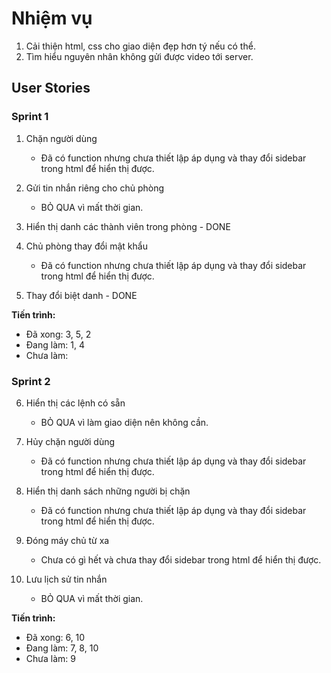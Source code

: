 # Nhiệm vụ

1. Cải thiện html, css cho giao diện đẹp hơn tý nếu có thể.
2. Tìm hiểu nguyên nhân không gửi được video tới server.

## User Stories

### Sprint 1

1. Chặn người dùng
      - Đã có function nhưng chưa thiết lập áp dụng và thay đổi sidebar trong html để hiển thị được.

2. Gửi tin nhắn riêng cho chủ phòng
      - BỎ QUA vì mất thời gian.

3. Hiển thị danh các thành viên trong phòng - DONE

4. Chủ phòng thay đổi mật khẩu
      - Đã có function nhưng chưa thiết lập áp dụng và thay đổi sidebar trong html để hiển thị được.

5. Thay đổi biệt danh - DONE

**Tiến trình:**

- Đã xong: 3, 5, 2
- Đang làm: 1, 4
- Chưa làm:


### Sprint 2

6. Hiển thị các lệnh có sẵn
      - BỎ QUA vì làm giao diện nên không cần.

7. Hủy chặn người dùng
      - Đã có function nhưng chưa thiết lập áp dụng và thay đổi sidebar trong html để hiển thị được.

8. Hiển thị danh sách những người bị chặn
      - Đã có function nhưng chưa thiết lập áp dụng và thay đổi sidebar trong html để hiển thị được.

9. Đóng máy chủ từ xa
      - Chưa có gì hết và chưa thay đổi sidebar trong html để hiển thị được.

10. Lưu lịch sử tin nhắn
      - BỎ QUA vì mất thời gian.

**Tiến trình:**

- Đã xong: 6, 10
- Đang làm: 7, 8, 10
- Chưa làm: 9
